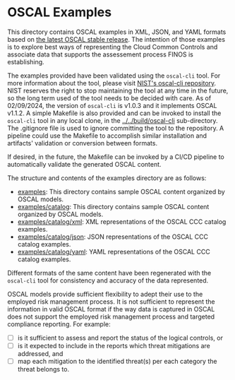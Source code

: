 # OSCAL Examples

This directory contains OSCAL examples in XML, JSON, and YAML formats based on [the latest OSCAL stable release](github.com/usnistgov/OSCAL/releases/latest). The intention of those examples is to explore best ways of representing the Cloud Common Controls and associate data that supports the assessement process FINOS is establishing. 

The examples provided have been validated using the `oscal-cli` tool. For more information about the tool, please visit [NIST's oscal-cli repository](https://github.com/usnistgov/oscal-cli). NIST reserves the right to stop maintaining the tool at any time in the future, so the long term used of the tool needs to be decided with care. As of 02/09/2024, the version of `oscal-cli` is v1.0.3 and it implements OSCAL v1.1.2. A simple Makefile is also provided and can be invoked to install the `oscal-cli` tool in any local clone, in the [../../build/oscal-cli](../../build/oscal-cli) sub-directory. The .gitignore file is used to ignore committing the tool to the repository. A pipeline could use the Makefile to accomplish similar installation and artifacts' validation or conversion between formats.

If desired, in the future, the Makefile can be invoked by a CI/CD pipeline to automatically validate the generated OSCAL content.

The structure and contents of the examples directory are as follows:

- [examples](./examples): This directory contains sample OSCAL content organized by OSCAL models. 
- [examples/catalog](./examples/catalog): This directory contains sample OSCAL content organized by OSCAL models.
- [examples/catalog/xml](./examples/catalog/xml): XML representations of the OSCAL CCC catalog examples.
- [examples/catalog/json](./examples/catalog/json): JSON representations of the OSCAL CCC catalog examples.
- [examples/catalog/yaml](./examples/catalog/yaml): YAML representations of the OSCAL CCC catalog examples.

Different formats of the same content have been regenerated with the `oscal-cli` tool for consistency and accuracy of the data represented.

OSCAL models provide sufficient flexibility to adept their use to the employed risk management process. It is not sufficient to represent the information in valid OSCAL format if the way data is captured in OSCAL does not support the employed risk management process and targeted compliance reporting. For example:
- [ ] is it sufficient to assess and report the status of the logical controls, or 
- [ ] is it expected to include in the reports which threat mitigations are addressed, and 
- [ ] map each mitigation to the identified threat(s) per each category the threat belongs to.
